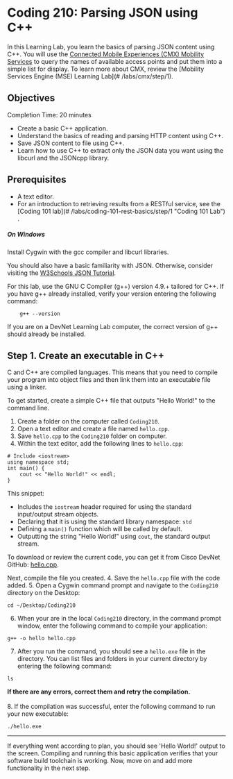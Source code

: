 
# Coding 210: Parsing JSON using C++

In this Learning Lab, you learn the basics of parsing JSON content using C++. You will use the [Connected Mobile Experiences (CMX) Mobility Services](https://developer.cisco.com/site/cmx-mobility-services/ "CMX Mobility Services") to query the names of available access points and put them into a simple list for display. To learn more about CMX, review the [Mobility Services Engine (MSE) Learning Lab](# /labs/cmx/step/1).


## Objectives

Completion Time: 20 minutes

* Create a basic C\+\+ application.
* Understand the basics of reading and parsing HTTP content using C\+\+.
* Save JSON content to file using C\+\+.
* Learn how to use C\+\+ to extract only the JSON data you want using the libcurl and the JSONcpp library.

## Prerequisites

* A text editor.
* For an introduction to retrieving results from a RESTful service, see the [Coding 101 lab](# /labs/coding-101-rest-basics/step/1 "Coding 101 Lab") .

##### On Windows #####
Install Cygwin with the gcc compiler and libcurl libraries.

You should also have a basic familiarity with JSON. Otherwise, consider visiting the [W3Schools JSON Tutorial](https://www.w3schools.com/js/js_json_intro.asp "W3Schools JSON Tutorial").

For this lab, use the GNU C Compiler (g\+\+) version 4.9.+ tailored for C\+\+. If you have g\+\+ already installed, verify your version entering the following command:
```
    g++ --version
```
If you are on a DevNet Learning Lab computer, the correct version of g\+\+ should already be installed.

## Step 1. Create an executable in C++

C and C++ are compiled languages. This means that you need to compile your program into object files and then link them into an executable file using a linker.

To get started, create a simple C++ file that outputs "Hello World!" to the command line.

1. Create a folder on the computer called `Coding210`.
2. Open a text editor and create a file named `hello.cpp`.
3. Save `hello.cpp` to the `Coding210` folder on computer.
4. Within the text editor, add the following lines to `hello.cpp`:

```
# Include <iostream>
using namespace std;
int main() {
	cout << "Hello World!" << endl;
}
```
This snippet:
-  Includes the `iostream` header required for using the standard input/output stream objects.
-  Declaring that it is using the standard library namespace: `std`
-  Defining a `main()` function which will be called by default.
-  Outputting the string "Hello World!" using `cout`, the standard output stream.

To download or review the current code, you can get it from Cisco DevNet GitHub: <a href="https://github.com/CiscoDevNet/coding-skills-sample-code/blob/master/coding210-parsing-json-c++/hello.cpp" target="_blank">hello.cpp</a>.

Next, compile the file you created.
4. Save the `hello.cpp` file with the code added.
5. Open a Cygwin command prompt and navigate to the `Coding210` directory on the Desktop:
```
cd ~/Desktop/Coding210
```
6. When your are in the local `Coding210` directory, in the command prompt window, enter the following command to compile your application:
```
g++ -o hello hello.cpp
```
7. After you run the command, you should see a `hello.exe` file in the directory. You can list files and folders in your current directory by entering the following command:
```
ls
```
**If there are any errors, correct them and retry the compilation.**<br/><br/>
8. If the compilation was successful, enter the following command to run your new executable:
```
./hello.exe
```

----------

If everything went according to plan, you should see 'Hello World!' output to the screen. Compiling and running this basic application verifies that your software build toolchain is working. Now, move on and add more functionality in the next step.
